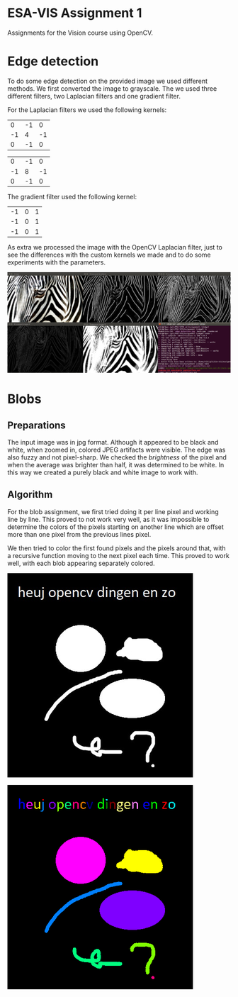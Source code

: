 # ESA-VIS Assignment 1

Assignments for the Vision course using OpenCV. 

# Edge detection

To do some edge detection on the provided image we used different methods. We first converted the image to grayscale. The we used three different filters, two Laplacian filters and one gradient filter.  
  
For the Laplacian filters we used the following kernels:

|  |  |  |
|--|--|--|
| 0|-1| 0|
|-1| 4|-1|
| 0|-1| 0|
  
|  |  |  |
|--|--|--|
| 0|-1| 0|
|-1| 8|-1|
| 0|-1| 0|
  
The gradient filter used the following kernel:
  
|  |  |  |
|--|--|--|
|-1| 0| 1|
|-1| 0| 1|
|-1| 0| 1|

As extra we processed the image with the OpenCV Laplacian filter, just to see the differences with the custom kernels we made and to do some experiments with the parameters.

![Results](./edge_results.png)

# Blobs

## Preparations
The input image was in jpg format. Although it appeared to be black and white, when zoomed in, colored JPEG artifacts were visible. The edge was also fuzzy and not pixel-sharp. We checked the *brightness* of the pixel and when the average was brighter than half, it was determined to be white. In this way we created a purely black and white image to work with.

## Algorithm
For the blob assignment, we first tried doing it per line pixel and working line by line. This proved to not work very well, as it was impossible to determine the colors of the pixels starting on another line which are offset more than one pixel from the previous lines pixel. 

We then tried to color the first found pixels and the pixels around that, with a recursive function moving to the next pixel each time. This proved to work well, with each blob appearing separately colored.

![Input](./blobs_input.jpg)

![Output](./blobs_result.png)

